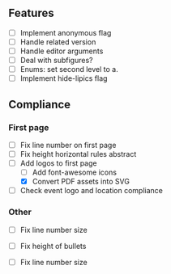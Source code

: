 
## Features

- [ ] Implement anonymous flag
- [ ] Handle related version
- [ ] Handle editor arguments
- [ ] Deal with subfigures?
- [ ] Enums: set second level to a.
- [ ] Implement hide-lipics flag

## Compliance

### First page

- [ ] Fix line number on first page
- [ ] Fix height horizontal rules abstract
- [ ] Add logos to first page
    - [ ] Add font-awesome icons
    - [x] Convert PDF assets into SVG
- [ ] Check event logo and location compliance

### Other

- [ ] Fix line number size
- [ ] Fix height of bullets
- [ ] Fix line number size


